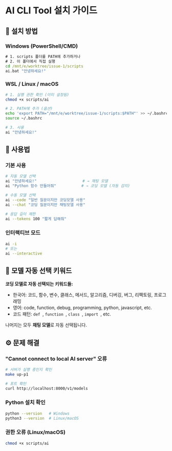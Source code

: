 # AI CLI Tool 설치 가이드

## 🚀 설치 방법

### Windows (PowerShell/CMD)
```cmd
# 1. scripts 폴더를 PATH에 추가하거나
# 2. 이 폴더에서 직접 실행
cd /mnt/e/worktree/issue-1/scripts
ai.bat "안녕하세요!"
```

### WSL / Linux / macOS
```bash
# 1. 실행 권한 확인 (이미 설정됨)
chmod +x scripts/ai

# 2. PATH에 추가 (옵션)
echo 'export PATH="/mnt/e/worktree/issue-1/scripts:$PATH"' >> ~/.bashrc
source ~/.bashrc

# 3. 사용
ai "안녕하세요!"
```

## 📝 사용법

### 기본 사용
```bash
# 자동 모델 선택
ai "안녕하세요!"                    # → 채팅 모델
ai "Python 함수 만들어줘"           # → 코딩 모델 (자동 감지)

# 수동 모델 선택
ai --code "일반 질문이지만 코딩모델 사용"
ai --chat "코딩 질문이지만 채팅모델 사용"

# 응답 길이 제한
ai --tokens 100 "짧게 답해줘"
```

### 인터랙티브 모드
```bash
ai -i
# 또는
ai --interactive
```

## 🤖 모델 자동 선택 키워드

**코딩 모델로 자동 선택되는 키워드들:**
- 한국어: 코드, 함수, 변수, 클래스, 메서드, 알고리즘, 디버깅, 버그, 리팩토링, 프로그래밍
- 영어: code, function, debug, programming, python, javascript, etc.
- 코드 패턴: `def `, `function `, `class `, `import `, etc.

나머지는 모두 **채팅 모델**로 자동 선택됩니다.

## ⚙️ 문제 해결

### "Cannot connect to local AI server" 오류
```bash
# 서버가 실행 중인지 확인
make up-p1

# 포트 확인
curl http://localhost:8000/v1/models
```

### Python 설치 확인
```bash
python --version   # Windows
python3 --version  # Linux/macOS
```

### 권한 오류 (Linux/macOS)
```bash
chmod +x scripts/ai
```